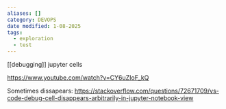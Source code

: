 ```yaml
---
aliases: []
category: DEVOPS
date modified: 1-08-2025
tags:
  - exploration
  - test
---
```

[[debugging]] jupyter cells

https://www.youtube.com/watch?v=CY6uZIoF_kQ

Sometimes dissapears:
https://stackoverflow.com/questions/72671709/vs-code-debug-cell-disappears-arbitrarily-in-jupyter-notebook-view

